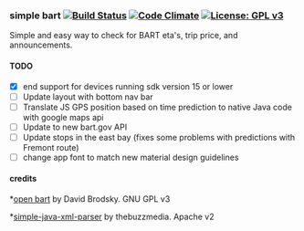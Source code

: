 ### simple bart [![Build Status](https://travis-ci.org/kevingil/simple-bart.png?branch=master)](https://travis-ci.org/kevingil/simple-bart) [![Code Climate](https://codeclimate.com/github/kevingil/simple-bart/badges/gpa.svg)](https://codeclimate.com/github/kevingil/simple-bart) [![License: GPL v3](https://img.shields.io/badge/License-GPL%20v3-blue.svg)](https://www.gnu.org/licenses/gpl-3.0)
Simple and easy way to check for BART eta's, trip price, and announcements.

#### TODO
- [x] end support for devices running sdk version 15 or lower
- [ ] Update layout with bottom nav bar
- [ ] Translate JS GPS position based on time prediction to native Java code with google maps api
- [ ] Update to new bart.gov API
- [ ] Update stops in the east bay (fixes some problems with predictions with Fremont route)
- [ ] change app font to match new material design guidelines

#### credits
*[open bart](https://github.com/OnlyInAmerica/BART) by David Brodsky. GNU GPL v3

*[simple-java-xml-parser](https://github.com/thebuzzmedia/simple-java-xml-parser) by thebuzzmedia. Apache v2
